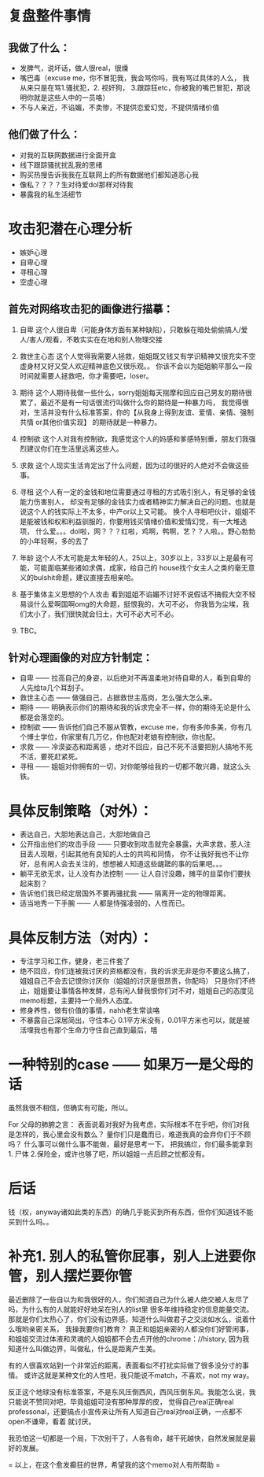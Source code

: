 # 复盘整件事情 
## 我做了什么： 
- 发脾气，说坏话，做人很real，很燥
- 嘴巴毒（excuse me，你不冒犯我，我会骂你吗，我有骂过具体的人么，
我从来只是在骂1.骚扰犯，2. 视奸狗， 3.跟踪狂etc，你被我的嘴巴冒犯，那说明你就是这些人中的一员咯） 
- 不与人亲近，不谄媚，不卖惨，不提供恋爱幻觉，不提供情绪价值

## 他们做了什么： 
- 对我的互联网数据进行全面开盒
- 线下跟踪骚扰扰乱我的思绪
- 购买热搜告诉我我在互联网上的所有数据他们都知道恶心我
- 像私？？？？生对待爱dol那样对待我
- 暴露我的私生活细节

# 攻击犯潜在心理分析
- 嫉妒心理
- 自卑心理
- 寻租心理
- 空虚心理 

## 首先对网络攻击犯的画像进行描摹：
1. 自卑
这个人很自卑（可能身体方面有某种缺陷），只敢躲在暗处偷偷搞人/爱人/害人/观看，不敢实实在在地和别人物理交接

2. 救世主心态
这个人觉得我需要人拯救，姐姐既又钱又有学识精神又很充实不空虚身材又好又受人欢迎精神底色又很乐观。。
你该不会以为姐姐躺平那么一段时间就需要人拯救吧，你才需要吧，loser。

3. 期待
这个人期待我做一些什么，sorry姐姐每天揣摩和回应自己男友的期待很累了，最近不是有一句话很流行叫做什么你的期待是一种暴力吗，
我觉得很对，生活并没有什么标准答案，你的【从我身上得到友谊、爱情、亲情、强制共情 or其他价值实现】
的期待就是一种暴力。

4. 控制欲
这个人对我有控制欲，我感觉这个人的妈感和爹感特别重，朋友们我强烈建议你们在生活里远离这些人。

5. 求救
这个人现实生活肯定出了什么问题，因为过的很好的人绝对不会做这些事。

6. 寻租
这个人有一定的金钱和地位需要通过寻租的方式吸引别人，有足够的金钱能力伤害别人，
却没有足够的金钱实力或者精神实力解决自己的问题。也就是说这个人的钱实际上不太多，中产or以上又可能。
换个人寻租吧伙计，姐姐不是能被钱和权和利益驯服的，你要用钱买情绪价值和爱情幻觉，有一大堆选项，
什么爱。。。dol啦，网？？？红啦，鸡啊，鸭啊，艺？？人啦。。野心勃勃的小年轻啊，多的去了

8. 年龄
这个人不太可能是太年轻的人，25以上，30岁以上，33岁以上是最有可能，可能面临某些诸如求偶，成家，给自己的
house找个女主人之类的毫无意义的bulshit命题，建议直接去相亲哈。 

9. 基于集体主义思想的个人攻击
看到姐姐不谄媚不讨好不说假话不搞假大空不轻易谈什么爱啊国啊omg的大命题，挺恨我的，大可不必，
你我皆为尘埃，我们太小了，我们很快就会归土，大可不必大可不必。

10. TBC。


## 针对心理画像的对应方针制定： 
- 自卑 —— 拉高自己的身姿，以后绝对不再温柔地对待自卑的人，看到自卑的人先给ta几个耳刮子。
- 救世主心态 —— 做强自己，占据救世主高岗，怎么强大怎么来。
- 期待 —— 明确表示你们的期待和我的诉求完全不一样，你的期待无论是什么都是会落空的。
- 控制欲 —— 告诉他们自己不服从管教，excuse me，你有多帅多美，你有几个博士学位，你家里有几万亿，你也配对老娘有控制欲，你也配。
- 求救 —— 冷漠姿态和距离感 ，绝对不回应，自己不死不活要把别人搞地不死不活，要死赶紧死。
- 寻租 —— 姐姐对你拥有的一切，对你能够给我的一切都不敢兴趣，就这么头铁。

# 具体反制策略（对外）：
- 表达自己，大胆地表达自己，大胆地做自己 
- 公开指出他们的攻击手段 —— 只要收到攻击就完全暴露，大声求救，惹人注目丢人现眼，引起其他有良知的人士的共鸣和同情，
                      你不让我好我也不让你好，总有闲人会去关注的，想想被人知道这些龌蹉的事的后果吧。。。
- 躺平无欲无求，让人没有办法控制 —— 让人自讨没趣，摊平的韭菜你们要扶起来割？
- 告诉他们我已经定居国外不要再骚扰我 —— 隔离开一定的物理距离。
- 适当地秀一下手腕 —— 人都是恃强凌弱的，人性而已。

# 具体反制方法（对内）： 
- 专注学习和工作，健身，老三件套了
- 绝不回应，你们连被我讨厌的资格都没有，我的诉求无非是你不要这么搞了，姐姐自己不会去记恨你讨厌你（姐姐的讨厌是很昂贵，你配吗）
          只是你们不终止，姐姐要让事情各种发酵，总有闲人替我恨你们对不对，姐姐自己的态度见memo标题，主要持一个局外人态度。                              
- 修身养性，做有价值的事情，nahh老生常谈咯
- 不暴露自己深居简出，守住本心 0.1平方米没有，0.01平方米也可以，就是被活埋我也有那个生命力守住自己直到最后，嘻

# 一种特别的case —— 如果万一是父母的话
虽然我很不相信，但确实有可能，所以。

For 父母的肺腑之言：
表面说着对我好为我考虑，实际根本不在乎吧，你们对我是怎样的，我心里会没有数么？ 
量你们只是蠢而已，难道我真的会弃你们于不顾吗？ 
什么事可以做什么事不能做，最好是思考一下。
把我搞烂，你们最多能拿到1. 尸体 2.保险金，或许也够了吧，所以姐姐一点后顾之忧都没有。

# 后话
钱（权，anyway诸如此类的东西）的确几乎能买到所有东西，但你们知道钱不能买到什么吗。。

# 补充1. 别人的私管你屁事，别人上进要你管，别人摆烂要你管
最近删除了一些自以为和我很好的人，你们知道自己为什么被人绝交被人友尽了吗，为什么有的人就能好好地呆在别人的list里
很多年维持稳定的信息能量交流。那就是你们太热心了，你们没有边界感，知道什么叫做君子之交淡如水么，说着什么哦哟亲密关系，
我操我要你们教育？ 真正和姐姐亲密的人都没你们好管闲事，和姐姐交流过体液和灵魂的人姐姐都不会去点开他的chrome：//history,
因为我知道什么叫做边界，叫做私，什么是距离产生美。

有的人很喜欢站到一个非常近的距离，表面看似不打扰实际做了很多没分寸的事情。
或许这就是某种文化的人性吧，我只能说不match，不喜欢，not my way。

反正这个地球没有标准答案，不是东风压倒西风，西风压倒东风。我能怎么说，我只能说不赞同对吧，毕竟姐姐可没有那种厚厚的皮，
觉得自己real正确real professonal，还要搞点小宣传来让所有人知道自己real对real正确，一点都不open不谦卑，看着
就讨厌。

我恐怕这一切都是一个局，下次别干了，人各有命，越干死越快，自然发展就是最好的发展。

= 以上，在这个愈发癫狂的世界，希望我的这个memo对人有所帮助 =



